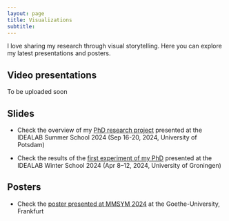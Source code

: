 ```yaml
---
layout: page
title: Visualizations 
subtitle: 
---
```

I love sharing my research through visual storytelling. Here you can explore my latest presentations and posters.  

## Video presentations
To be uploaded soon

## Slides
* Check the overview of my [PhD research project][Research_project] presented at the IDEALAB Summer School 2024 (Sep 16-20, 2024, University of Potsdam)

* Check the results of the [first experiment of my PhD][Exp1] presented at the IDEALAB Winter School 2024 (Apr 8–12, 2024, University of Groningen)

## Posters
* Check the [poster presented at MMSYM 2024][MMSYM] at the Goethe-University, Frankfurt 

[Research_project]: https://clmrnn.github.com/clmrnn/Research_project.pdf
[Exp1]: https://clmrnn.github.com/clmrnn/Exp_1.pdf
[MMSYM]: https://clmrnn.github.io/clmrnn/MMSYM_Colombani.pdf
